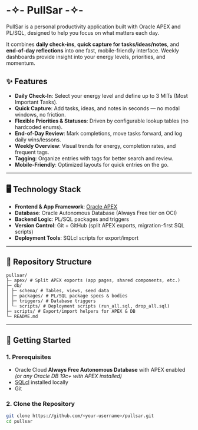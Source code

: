 # -✧- PullSar -✧-

PullSar is a personal productivity application built with Oracle APEX and PL/SQL, designed to help you focus on what matters each day.

It combines **daily check-ins**, **quick capture for tasks/ideas/notes**, and **end-of-day reflections** into one fast, mobile-friendly interface. Weekly dashboards provide insight into your energy levels, priorities, and momentum.

## ✨ Features

- **Daily Check-In**: Select your energy level and define up to 3 MITs (Most Important Tasks).
- **Quick Capture**: Add tasks, ideas, and notes in seconds — no modal windows, no friction.
- **Flexible Priorities & Statuses**: Driven by configurable lookup tables (no hardcoded enums).
- **End-of-Day Review**: Mark completions, move tasks forward, and log daily wins/lessons.
- **Weekly Overview**: Visual trends for energy, completion rates, and frequent tags.
- **Tagging**: Organize entries with tags for better search and review.
- **Mobile-Friendly**: Optimized layouts for quick entries on the go.

---

## 🖥 Technology Stack

- **Frontend & App Framework**: [Oracle APEX](https://apex.oracle.com/)
- **Database**: Oracle Autonomous Database (Always Free tier on OCI)
- **Backend Logic**: PL/SQL packages and triggers
- **Version Control**: Git + GitHub (split APEX exports, migration-first SQL scripts)
- **Deployment Tools**: SQLcl scripts for export/import

---

## 📂 Repository Structure
```
pullsar/
├─ apex/ # Split APEX exports (app pages, shared components, etc.)
├─ db/
│ ├─ schema/ # Tables, views, seed data
│ ├─ packages/ # PL/SQL package specs & bodies
│ ├─ triggers/ # Database triggers
│ └─ scripts/ # Deployment scripts (run_all.sql, drop_all.sql)
├─ scripts/ # Export/import helpers for APEX & DB
└─ README.md
```

---

## 🚀 Getting Started

### 1. Prerequisites
- Oracle Cloud **Always Free Autonomous Database** with APEX enabled  
  *(or any Oracle DB 19c+ with APEX installed)*
- [SQLcl](https://www.oracle.com/database/technologies/appdev/sqlcl.html) installed locally
- Git

### 2. Clone the Repository
```bash
git clone https://github.com/<your-username>/pullsar.git
cd pullsar

